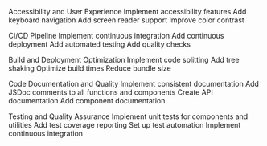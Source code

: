 Accessibility and User Experience
Implement accessibility features
Add keyboard navigation
Add screen reader support
Improve color contrast

CI/CD Pipeline
Implement continuous integration
Add continuous deployment
Add automated testing
Add quality checks

Build and Deployment Optimization
Implement code splitting
Add tree shaking
Optimize build times
Reduce bundle size

Code Documentation and Quality
Implement consistent documentation
Add JSDoc comments to all functions and components
Create API documentation
Add component documentation

Testing and Quality Assurance
Implement unit tests for components and utilities
Add test coverage reporting
Set up test automation
Implement continuous integration